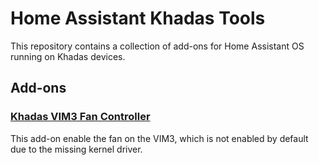 # Home Assistant Khadas Tools

This repository contains a collection of add-ons for Home Assistant OS running on Khadas devices.

## Add-ons

### [Khadas VIM3 Fan Controller](./vim3-fan-controller/)

This add-on enable the fan on the VIM3, which is not enabled by default due to the missing kernel driver.
